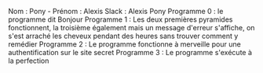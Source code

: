 Nom : Pony - Prénom : Alexis Slack : Alexis Pony
Programme 0 : le programme dit Bonjour
Programme 1 : Les deux premières pyramides fonctionnent, la troisième également mais un message d'erreur s'affiche, on s'est arraché les cheveux pendant des heures sans trouver comment y remédier
Programme 2 : Le programme fonctionne à merveille pour une authentification sur le site secret
Programme 3 : Le programme s'exécute à la perfection